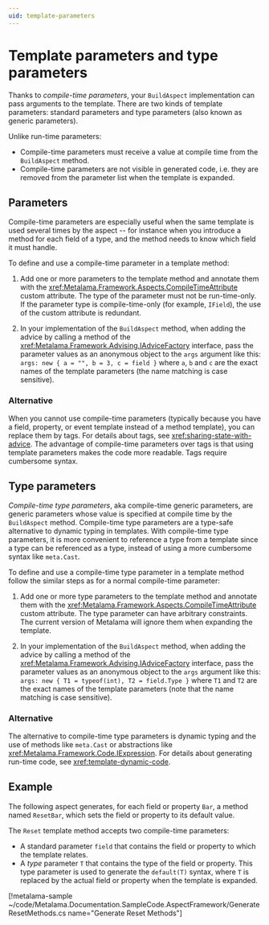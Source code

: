 ```yaml
---
uid: template-parameters
---
```


# Template parameters and type parameters

Thanks to _compile-time parameters_, your `BuildAspect` implementation can pass arguments to the template. There are two kinds of template parameters: standard parameters and type parameters (also known as generic parameters).

Unlike run-time parameters:
* Compile-time parameters must receive a value at compile time from the `BuildAspect` method.
* Compile-time parameters are not visible in generated code, i.e. they are removed from the parameter list when the template is expanded.


## Parameters

Compile-time parameters are especially useful when the same template is used several times by the aspect -- for instance when you introduce a method for each field of a type, and the method needs to know which field it must handle.

To define and use a compile-time parameter in a template method:

1. Add one or more parameters to the template method and annotate them with the <xref:Metalama.Framework.Aspects.CompileTimeAttribute> custom attribute. The type of the parameter must not be run-time-only. If the parameter type is compile-time-only (for example, `IField`), the use of the custom attribute is redundant.

2. In your implementation of the `BuildAspect` method, when adding the advice by calling a method of the <xref:Metalama.Framework.Advising.IAdviceFactory> interface, pass the parameter values as an anonymous object to the `args` argument like this: `args: new { a = "", b = 3, c = field }` where `a`, `b` and `c` are the exact names of the template parameters (the name matching is case sensitive).


### Alternative

When you cannot use compile-time parameters (typically because you have a field, property, or event template instead of a method template), you can replace them by tags. For details about tags, see <xref:sharing-state-with-advice>. The advantage of compile-time parameters over tags is that using template parameters makes the code more readable. Tags require cumbersome syntax.

## Type parameters

_Compile-time type parameters_, aka compile-time generic parameters, are generic parameters whose value is specified at compile time by the `BuildAspect` method. Compile-time type parameters are a type-safe alternative to dynamic typing in templates. With compile-time type parameters, it is more convenient to reference a type from a template since a type can be referenced as a type, instead of using a more cumbersome syntax like `meta.Cast`.

To define and use a compile-time type parameter in a template method follow the similar steps as for a normal compile-time parameter:

1. Add one or more type parameters to the template method and annotate them with the <xref:Metalama.Framework.Aspects.CompileTimeAttribute> custom attribute. The type parameter can have arbitrary constraints. The current version of Metalama will ignore them when expanding the template.

2. In your implementation of the `BuildAspect` method, when adding the advice by calling a method of the <xref:Metalama.Framework.Advising.IAdviceFactory> interface, pass the parameter values as an anonymous object to the `args` argument like this: `args: new { T1 = typeof(int), T2 = field.Type }` where `T1` and `T2` are the exact names of the template parameters (note that the name matching is case sensitive).

### Alternative

The alternative to compile-time type parameters is dynamic typing and the use of methods like `meta.Cast` or abstractions like <xref:Metalama.Framework.Code.IExpression>. For details about generating run-time code, see <xref:template-dynamic-code>.

## Example

The following aspect generates, for each field or property `Bar`, a method named `ResetBar`, which sets the field or property to its default value.

The `Reset` template method accepts two compile-time parameters:

* A standard parameter `field` that contains the field or property to which the template relates.
* A _type_ parameter `T` that contains the type of the field or property. This type parameter is used to generate the `default(T)` syntax, where `T` is replaced by the actual field or property when the template is expanded.

[!metalama-sample ~/code/Metalama.Documentation.SampleCode.AspectFramework/GenerateResetMethods.cs name="Generate Reset Methods"]

